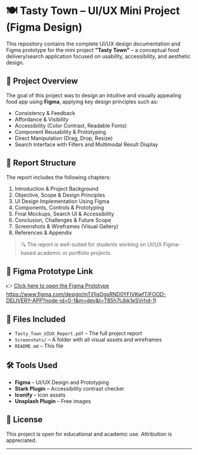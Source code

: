 # 🍽️ Tasty Town – UI/UX Mini Project (Figma Design)

This repository contains the complete UI/UX design documentation and Figma prototype for the mini project **"Tasty Town"** – a conceptual food delivery/search application focused on usability, accessibility, and aesthetic design.

## 📄 Project Overview

The goal of this project was to design an intuitive and visually appealing food app using **Figma**, applying key design principles such as:

- Consistency & Feedback
- Affordance & Visibility
- Accessibility (Color Contrast, Readable Fonts)
- Component Reusability & Prototyping
- Direct Manipulation (Drag, Drop, Resize)
- Search Interface with Filters and Multimodal Result Display

## 📘 Report Structure

The report includes the following chapters:

1. Introduction & Project Background  
2. Objective, Scope & Design Principles  
3. UI Design Implementation Using Figma  
4. Components, Controls & Prototyping  
5. Final Mockups, Search UI & Accessibility  
6. Conclusion, Challenges & Future Scope  
7. Screenshots & Wireframes (Visual Gallery)  
8. References & Appendix  

> 🔍 The report is well-suited for students working on UI/UX Figma-based academic or portfolio projects.

## 🔗 Figma Prototype Link

👉 [Click here to open the Figma Prototype](#)  
https://www.figma.com/design/mTiI1jsOgsRND0YFIVKwfT/FOOD-DELIVERY-APP?node-id=0-1&m=dev&t=T85h7tJbk1eSVrhd-1)

## 📂 Files Included

- `Tasty_Town_UIUX_Report.pdf` – The full project report
- `Screenshots/` – A folder with all visual assets and wireframes
- `README.md` – This file

## 🛠️ Tools Used

- **Figma** – UI/UX Design and Prototyping  
- **Stark Plugin** – Accessibility contrast checker  
- **Iconify** – Icon assets  
- **Unsplash Plugin** – Free images  

## 📃 License

This project is open for educational and academic use. Attribution is appreciated.

---

